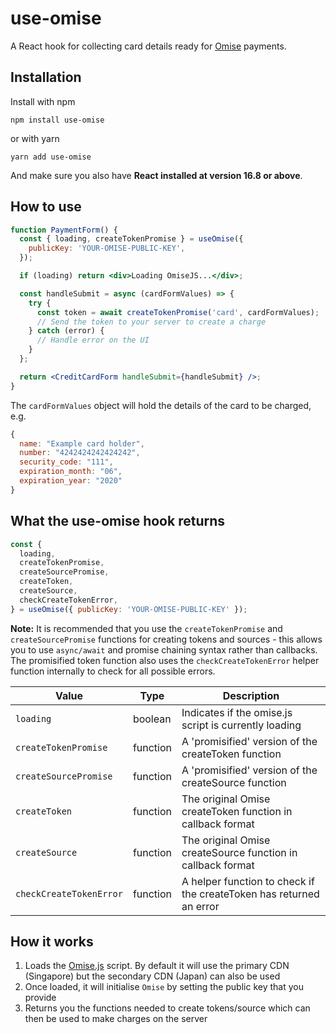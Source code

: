 # use-omise

A React hook for collecting card details ready for [Omise](https://www.omise.co/) payments.

## Installation

Install with npm

```
npm install use-omise
```

or with yarn

```
yarn add use-omise
```

And make sure you also have **React installed at version 16.8 or above**.

## How to use

```jsx
function PaymentForm() {
  const { loading, createTokenPromise } = useOmise({
    publicKey: 'YOUR-OMISE-PUBLIC-KEY',
  });

  if (loading) return <div>Loading OmiseJS...</div>;

  const handleSubmit = async (cardFormValues) => {
    try {
      const token = await createTokenPromise('card', cardFormValues);
      // Send the token to your server to create a charge
    } catch (error) {
      // Handle error on the UI
    }
  };

  return <CreditCardForm handleSubmit={handleSubmit} />;
}
```

The `cardFormValues` object will hold the details of the card to be charged, e.g.

```js
{
  name: "Example card holder",
  number: "4242424242424242",
  security_code: "111",
  expiration_month: "06",
  expiration_year: "2020"
}
```

## What the use-omise hook returns

```jsx
const {
  loading,
  createTokenPromise,
  createSourcePromise,
  createToken,
  createSource,
  checkCreateTokenError,
} = useOmise({ publicKey: 'YOUR-OMISE-PUBLIC-KEY' });
```

**Note:** It is recommended that you use the `createTokenPromise` and `createSourcePromise` functions for creating tokens and sources - this allows you to use `async/await` and promise chaining syntax rather than callbacks. The promisified token function also uses the `checkCreateTokenError` helper function internally to check for all possible errors.

| Value                   | Type     | Description                                                         |
| ----------------------- | -------- | ------------------------------------------------------------------- |
| `loading`               | boolean  | Indicates if the omise.js script is currently loading               |
| `createTokenPromise`    | function | A 'promisified' version of the createToken function                 |
| `createSourcePromise`   | function | A 'promisified' version of the createSource function                |
| `createToken`           | function | The original Omise createToken function in callback format          |
| `createSource`          | function | The original Omise createSource function in callback format         |
| `checkCreateTokenError` | function | A helper function to check if the createToken has returned an error |

## How it works

1. Loads the [Omise.js](https://github.com/omise/omise.js) script. By default it will use the primary CDN (Singapore) but the secondary CDN (Japan) can also be used
2. Once loaded, it will initialise `Omise` by setting the public key that you provide
3. Returns you the functions needed to create tokens/source which can then be used to make charges on the server
